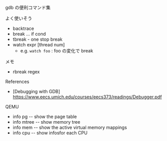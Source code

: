 gdb の便利コマンド集

よく使いそう

- backtrace
- break ... if cond
- tbreak - one stop break
- watch expr [thread num]
    - e.g. `watch foo` : foo の変化で break





メモ

- rbreak regex

References

- [Debugging with GDB] https://www.eecs.umich.edu/courses/eecs373/readings/Debugger.pdf 



QEMU

- info pg    -- show the page table
- info mtree -- show memory tree
- info mem   -- show the active virtual memory mappings
- info cpu   -- show infosfor each CPU
